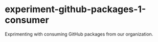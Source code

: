 # experiment-github-packages-1-consumer
Exprimenting with consuming GitHub packages from our organization.
